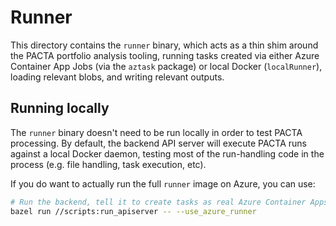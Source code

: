 # Runner

This directory contains the `runner` binary, which acts as a thin shim around the PACTA portfolio analysis tooling, running tasks created via either Azure Container App Jobs (via the `aztask` package) or local Docker (`localRunner`), loading relevant blobs, and writing relevant outputs.

## Running locally

The `runner` binary doesn't need to be run locally in order to test PACTA processing. By default, the backend API server will execute PACTA runs against a local Docker daemon, testing most of the run-handling code in the process (e.g. file handling, task execution, etc).

If you do want to actually run the full `runner` image on Azure, you can use:

```bash
# Run the backend, tell it to create tasks as real Azure Container Apps Jobs.
bazel run //scripts:run_apiserver -- --use_azure_runner
```
